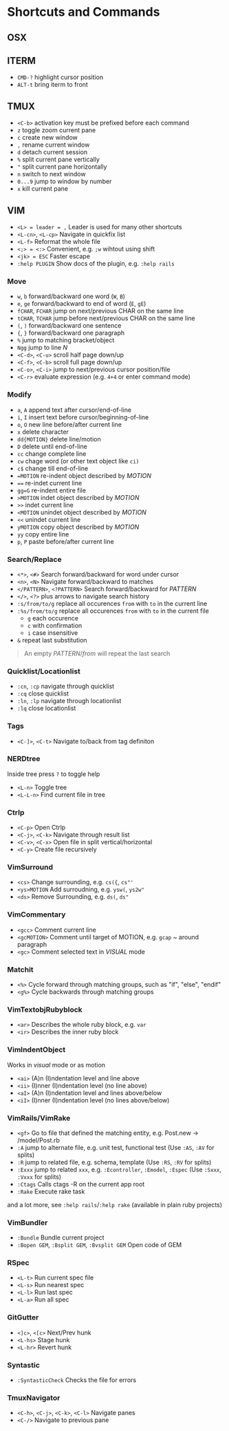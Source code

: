 # Shortcuts and Commands

## OSX

## ITERM

* `CMD-?` highlight cursor position
* `ALT-t` bring iterm to front

## TMUX

* `<C-b>` activation key must be prefixed before each command
* `z` toggle zoom current pane
* `c` create new window
* `,` rename current window
* `d` detach current session
* `%` split current pane vertically
* `"` split current pane horizontally
* `n` switch to next window
* `0...9` jump to window by number
* `x` kill current pane

## VIM

* `<L> = leader = ,` Leader is used for many other shortcuts
* `<L-cn>`, `<L-cp>` Navigate in quickfix list
* `<L-f>` Reformat the whole file
* `<;> = <:>` Convenient, e.g. `;w` wihtout using shift
* `<jk> = ESC` Faster escape
* `:help PLUGIN` Show docs of the plugin, e.g. `:help rails`

### Move

* `w`, `b` forward/backward one word (`W`, `B`)
* `e`, `ge` forward/backward to end of word (`E`, `gE`)
* `fCHAR`, `FCHAR` jump on next/previous CHAR on the same line
* `tCHAR`, `TCHAR` jump before next/previous CHAR on the same line
* `(`, `)` forward/backward one sentence
* `{`, `}` forward/backward one paragraph
* `%` jump to matching bracket/object
* `Ngg` jump to line *N*
* `<C-d>`, `<C-u>` scroll half page down/up
* `<C-f>`, `<C-b>` scroll full page down/up
* `<C-o>`, `<C-i>` jump to next/previous cursor position/file
* `<C-r>` evaluate expression (e.g. `4+4` or enter command mode)

### Modify

* `a`, `A` append text after cursor/end-of-line
* `i`, `I` insert text before cursor/beginning-of-line
* `o`, `O` new line before/after current line
* `x` delete character
* `dd{MOTION}` delete line/motion
* `D` delete until end-of-line
* `cc` change complete line
* `cw` chage word (or other text object like `ci)`
* `c$` change till end-of-line
* `=MOTION` re-indent object described by *MOTION*
* `==` re-indet current line
* `gg=G` re-indent entire file
* `>MOTION` indet object described by *MOTION*
* `>>` indet current line
* `<MOTION` unindet object described by *MOTION*
* `<<` unindet current line
* `yMOTION` copy object described by *MOTION*
* `yy` copy entire line
* `p`, `P` paste before/after current line

### Search/Replace

* `<*>`, `<#>` Search forward/backward for word under cursor
* `<n>`, `<N>` Navigate forward/backward to matches
* `</PATTERN>`, `<?PATTERN>`  Search forward/backward for *PATTERN*
* `</>`, `<?>` plus arrows to navigate search history
* `:s/from/to/g` replace all occurences `from` with `to` in the current line
* `:%s/from/to/g` replace all occurences `from` with `to` in the current file
  * `g` each occurence
  * `c` with confirmation
  * `i` case insensitive
* `&` repeat last substitution 

> An empty *PATTERN*/*from* will repeat the last search

### Quicklist/Locationlist

* `:cn`, `:cp` navigate through quicklist
* `:cq` close quicklist
* `:ln`, `:lp` navigate through locationlist
* `:lq` close locationlist

### Tags

* `<C-]>`, `<C-t>` Navigate to/back from tag definiton

### NERDtree

Inside tree press `?` to toggle help

* `<L-n>` Toggle tree
* `<L-L-n>` Find current file in tree

### Ctrlp

* `<C-p>` Open Ctrlp
* `<C-j>`, `<C-k>` Navigate through result list
* `<C-v>`, `<C-x>` Open file in split vertical/horizontal
* `<C-y>` Create file recursively

### VimSurround

* `<cs>` Change surrounding, e.g. `cs({`, `cs"'`
* `<ys>MOTION` Add surroudning, e.g. `ysw(`, `ys2w"`
* `<ds>` Remove Surrounding, e.g. `ds(`, `ds"`

### VimCommentary

* `<gcc>` Comment current line
* `<gcMOTION>` Comment until target of MOTION, e.g. `gcap` ~ around paragraph
* `<gc>` Comment selected text in *VISUAL* mode

### Matchit

* `<%>` Cycle forward through matching groups, such as "if", "else", "endif"
* `<g%>` Cycle backwards through matching groups

### VimTextobjRubyblock

* `<ar>` Describes the whole ruby block, e.g. `var`
* `<ir>` Describes the inner ruby block

### VimIndentObject

Works in *visual* mode or as motion

* `<ai>` (A)n (I)ndentation level and line above
* `<ii>` (I)nner (I)ndentation level (no line above)
* `<aI>` (A)n (I)ndentation level and lines above/below
* `<iI>` (I)nner (I)ndentation level (no lines above/below)

### VimRails/VimRake

* `<gf>` Go to file that defined the matching entity, e.g. Post.new -> /model/Post.rb
* `:A` jump to alternate file, e.g. unit test, functional test (Use `:AS`, `:AV` for splits)
* `:R` jump to related file, e.g. schema, template (Use `:RS`, `:RV` for splits)
* `:Exxx` jump to related `xxx`, e.g. `:Econtroller`, `:Emodel`, `:Espec` (Use `:Sxxx`, `:Vxxx` for splits) 
* `:Ctags` Calls ctags -R on the current app root
* `:Rake` Execute rake task

and a lot more, see `:help rails`/`:help rake` (available in plain ruby projects)

### VimBundler

* `:Bundle` Bundle current project
* `:Bopen GEM`, `:Bsplit GEM`, `:Bvsplit GEM` Open code of GEM

### RSpec

* `<L-t>` Run current spec file
* `<L-s>` Run nearest spec
* `<L-l>` Run last spec
* `<L-a>` Run all spec

### GitGutter

* `<]c>`, `<[c>` Next/Prev hunk
* `<L-hs>` Stage hunk
* `<L-hr>` Revert hunk

### Syntastic

* `:SyntasticCheck` Checks the file for errors

### TmuxNavigator

* `<C-h>`, `<C-j>`, `<C-k>`, `<C-l>` Navigate panes
* `<C-/>` Navigate to previous pane
